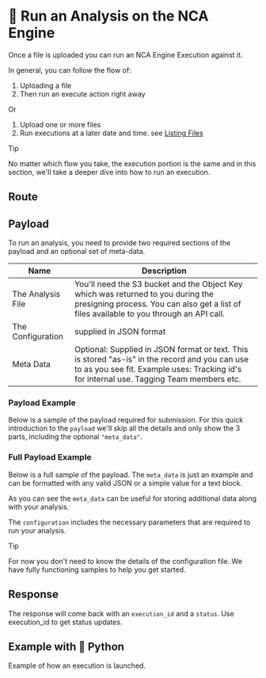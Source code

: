 <script setup>
import DisplayRoutes from '/docs/components/DisplayRoutes.vue'
import CodeBlock from '/docs/components/CodeBlock.vue'
</script>

# 🚀 Run an Analysis on the NCA Engine

Once a file is uploaded you can run an NCA Engine Execution against it.  

In general, you can follow the flow of:
1. Uploading a file 
2. Then run an execute action right away

Or 
1. Upload one or more files
2. Run executions at a later date and time. see [Listing Files](../users/list-files.md)

> [!TIP]
> No matter which flow you take,  the execution portion is the same and in this section, we'll take a deeper dive into how to run an execution.

## Route
<DisplayRoutes :route-id="['run_execution']" :columns-to-show="['path', 'method_type']" />

## Payload
To run an analysis, you need to provide two required sections of the payload and an optional set of meta-data.

|Name|Description|
|--|--|
|The Analysis File|You'll need the S3 bucket and the Object Key which was returned to you during the presigning process.  You can also get a list of files available to you through an API call.|
|The Configuration|supplied in JSON format|
|Meta Data|Optional: Supplied in JSON format or text.  This is stored "as-is" in the record and you can use to as you see fit.  Example uses: Tracking id's for internal use.  Tagging Team members etc.|


### Payload Example

Below is a sample of the payload required for submission.  For this quick introduction to the `payload` we'll skip all the details and only show the 3 parts, including the optional `"meta_data"`.
<CodeBlock 
    src="https://raw.githubusercontent.com/AplosAnalytics/docs.aplosanalytics.com/main/docs/samples/payloads/payload_sample.json"    
    link="https://github.com/AplosAnalytics/docs.aplosanalytics.com/blob/main/docs/samples/payloads/payload_sample.json"
    lang="json"    
    :displayLines="[{start:1, end: 5}, 6, 21, 22, 71, 72, 73 ]"    
    >
</CodeBlock>


### Full Payload Example

Below is a full sample of the payload.  The `meta_data` is just an example and can be formatted with any valid JSON or a simple value for a text block. 

As you can see the `meta_data` can be useful for storing additional data along with your analysis.

The `configuration` includes the necessary parameters that are required to run your analysis.

> [!TIP]
> For now you don't need to know the details of the configuration file.  We have fully functioning samples to help you get started.



<CodeBlock 
    src="https://raw.githubusercontent.com/AplosAnalytics/docs.aplosanalytics.com/main/docs/samples/payloads/payload_sample.json"    
    link="https://github.com/AplosAnalytics/docs.aplosanalytics.com/blob/main/docs/samples/payloads/payload_sample.json"
    lang="json"
    :highlightLines=[2,6,22]
    >
</CodeBlock>


## Response

The response will come back with an `execution_id` and a `status`.  Use execution_id to get status updates.
<CodeBlock 
    src="https://raw.githubusercontent.com/AplosAnalytics/docs.aplosanalytics.com/main/docs/api/executions/run_execution_response.json"    
    link="https://github.com/AplosAnalytics/docs.aplosanalytics.com/blob/main/docs/api/executions/run_execution_response.json"
    lang="json"    
    >
</CodeBlock>


## Example with 🐍 Python

Example of how an execution is launched.

<CodeBlock 
    src="https://raw.githubusercontent.com/AplosAnalytics/docs.aplosanalytics.com/main/docs/samples/python/aplos_nca/main.py"    
    link="https://github.com/AplosAnalytics/docs.aplosanalytics.com/blob/main/docs/samples/python/aplos_nca/main.py"
    lang="python"    
    :displayLines="[{start: 92, end: 143}]"
    >
</CodeBlock>

